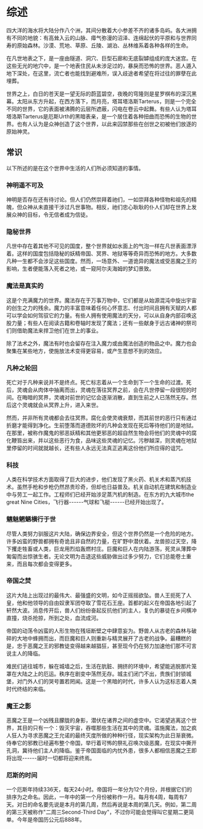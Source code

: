 # 综述

四大洋的海水将大陆分作八个洲，其间分散着大小参差不齐的诸多岛屿。各大洲拥有不同的地貌：有高耸入云的山脉、瘴气弥漫的沼泽、连绵起伏的平原和与世界同寿的原始森林。沙漠、荒地、草原、丘陵、湖泊、丛林维系着各种各样的生命。

在凡世地表之下，是一座由隧道、洞穴、巨型石廊和无底裂罅组成的庞大迷宫。在这些无光的地穴中，是一个地表住民从未涉足过的，暴戾而恐怖的世界。恶人遁入地下深处，在这里，流亡者也能找到避难所，误入歧途者希望在将过往的罪孽在此埋葬。

世界之上，白日的苍天是一望无际的蔚蓝碧空，夜晚的穹隆则是星罗棋布的深沉黑幕。太阳从东方升起，在西方落下，而月亮，塔耳塔洛斯Tarterus，则是一个完全不同的世界，它的表面被沸腾的云层所遮蔽，闪电在卷云中起舞。有些人认为塔耳塔洛斯Tarterus是厄斯Urth的黑暗表亲，是一个居住着各种扭曲而恐怖的生物的世界。也有人认为是众神创造了这个世界，以此来囚禁那些在创世之初被他们放逐的原始神灵。

## 常识

以下所述的是在这个世界中生活的人们所必须知道的事情。

### 神明遥不可及

神明是否存在还有待讨论。但人们仍然崇拜着祂们，一如崇拜各种怪物和祖先的精魄，但众神从未直接干涉过凡世事物。相反，祂们忠心耿耿的仆人们却在世界上发展众神的目标，令无信者成为信徒。

### 隐秘世界

凡世中存在着其他不可见的国度，整个世界就如水面上的气泡一样在凡世表面漂浮着。这样的国度包括隐秘的妖精帝国、冥界、地狱等等奇异而恐怖的地方。大多数凡种一生都不会涉足这些国度。然而，一场意外、一道诡异的魔法或受恶魔之王的影响，生者便能落入死者之地，或一窥阿尔夫海姆的梦幻景致。

### 魔法是真实的

这是个充满魔力的世界。魔法存在于万事万物中，它们都是从始源混沌中旋出宇宙的创生之力的残余。魔力的丰富意味着任何心怀意志、付出时间且拥有天赋的人都可以学会如何驾驭它的力量。有些人拥有使用魔法的天分，可以从自身内部召唤这股力量；有些人在阅读古籍和卷轴时发现了魔法；还有一些献身于远古诸神的祭司们则借助魔法来捍卫他们在世上的事业。

除了法术之外，魔法有时也会留存在注入魔力或由魔法创造的物品之中。魔力也会聚集在某些地方，使施放法术变得更容易，或产生意想不到的效应。

### 凡种之轮回

死亡对于凡种来说并不是终点。死亡标志着从一个生命到下一个生命的过渡。死后，灵魂会从肉体中抽离而出，灵魂在落往冥界之前，会在凡世停留一段很短的时间。在晦暗的冥界，灵魂对前世的记忆会逐渐消散，直到生前之人已荡然无存。然后这个灵魂就会从冥界上升，进入来世。

然而，并非所有灵魂都会去往冥界。腐化会使灵魂衰颓，而其前世的恶行只有通过折磨才能得到净化。生前堕落而道德败坏的凡种会发现在死后等待他们的是地狱。在那里，被称作魔鬼的邪恶妖精和其他更邪恶的超自然生物会将他们的灵魂中的腐化鞭笞出来，并以这些恶行为食，品味这些灵魂的记忆。污秽越深，则灵魂在地狱里停留的时间就就越长，还有些人永远无法真正逃离这份他们所应得的诅咒。

### 科技

人类在科学技术方面取得了巨大的进步，他们发现了黑火药、机关术和蒸汽机技术。虽然手枪和步枪仍然昂贵珍奇，但却也日益普及。机关自动机在建筑和制造业中与劳工一起工作。工程师们已经开始涉足蒸汽机的制造。在东方的九大城市the
great Nine Cities，飞行器------气球和飞艇------已经开始出现了。

### 魑魅魍魉横行于世

尽管人类努力驯服这片大陆，确保边界安全，但这个世界仍然是一个危险的地方。许多凶蛮的野兽都拥有奇诡且非自然的力量，在旷野中潜伏着。龙兽掠过天空，降下攫走牲畜或人类，巨龙用烈焰轰燃村庄。巨魔和巨人在内陆游荡，死灵从薄葬中匍匐而出惊骇生者。无论文明为击退这些威胁做出过多少努力，它们总能卷土重来，而且每次都会变得更多。

### 帝国之焚

这片大陆上出现过的最伟大、最强盛的文明，如今正摇摇欲坠。兽人王扼死了人皇，他和他领导的自由奴隶军团夺取了雪花石王座。首都的起义在帝国各地引起了轩然大波。消息传开后，兽人们纷纷奋起反抗他们的主人，复仇的暴徒在乡间横冲直撞，烧杀抢掠，所到之处，血流成河。

帝国的动荡令凶蛮的人形生物在残垣断壁之中肆意妄为。野兽人从古老的森林与破碎的大地中蜂拥而出，而巨魔和巨人则重新与精灵展开了古老的战争。最糟糕的是，忠于恶魔之王的邪教徒变得越来越猖狂，甚至现今仍在努力加速他们那不可言说主人的降临。

难民们逃往城市，躲在城墙之后，生活在肮脏、拥挤的环境中，希望能逃脱那片笼罩在大陆之上的厄运。秩序在剧变中荡然无存。城主们闭门不出，贵族们封锁城堡，对门外人们的哭号置若罔闻。这是一个黑暗的时代，许多人认为这标志着人类时代终结的来临。

### 魔王之影

恶魔之王是一个凶残且朦胧的身影，潜伏在诸界之间的虚空中。它渴望逃离这个世界，其目的只有一个：毁灭宇宙，吞噬那些生活在其中的灵魂。滥施魔法，加之疯人狂人为寻求恶魔之王允诺的最终灭度所做的种种行径，现实架构为此日渐衰微。侍奉它的邪教已经遍布整个帝国，举行着可怖的祭礼召唤次级恶魔，在现实中撕开孔洞，冀待他们主人的降临。鉴于帝国面临的内忧外患，很多人都相信恶魔之王即将出现------届时一切都将迎来终焉。

### 厄斯的时间

一个厄斯年持续336天，每天24小时。帝国将一年分为12个月份，并根据它们的排序为之命名。因此，一年中的第一个月份被称作一月。每月有4周，每周有7天。对日的命名要先说是本月的第几周，然后再说是本周的第几天。例如，第二周的第三天被称作"二周三Second-Third
Day"，不过你可能会觉得叫它星期二更简单。今年是帝国历公元后888年。
